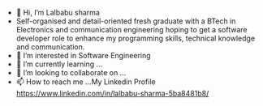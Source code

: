 - 👋 Hi, I’m Lalbabu sharma
- Self-organised and detail-oriented fresh graduate with a BTech in Electronics and communication engineering hoping to get a software developer role to enhance my      programming skills, technical knowledge and communication.
- 👀 I’m interested in Software Engineering
- 🌱 I’m currently learning ...
- 💞️ I’m looking to collaborate on ...
- 📫 How to reach me ...My Linkedin Profile 
https://www.linkedin.com/in/lalbabu-sharma-5ba8481b8/

<!---
lalbabusharma1008/lalbabusharma1008 is a ✨ special ✨ repository because its `README.md` (this file) appears on your GitHub profile.
You can click the Preview link to take a look at your changes.
--->
